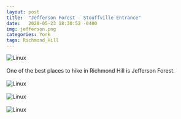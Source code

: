 ```yaml
---
layout: post
title:  "Jefferson Forest - Stouffville Entrance"
date:   2020-05-23 18:30:52 -0400
img: jefferson.png
categories: York
tags: Richmond_Hill
---
```


![Linux]({{site.baseurl}}/images/jefferson.png)
<br>
<br>
One of the best places to hike in Richmond Hill is Jefferson Forest. 
<br>
<br>
![Linux]({{site.baseurl}}/images/jefferson1.jpg)
<br>
<br>
![Linux]({{site.baseurl}}/images/jefferson2.jpg)
<br>
<br>
![Linux]({{site.baseurl}}/images/jefferson3.jpg)
<br>

